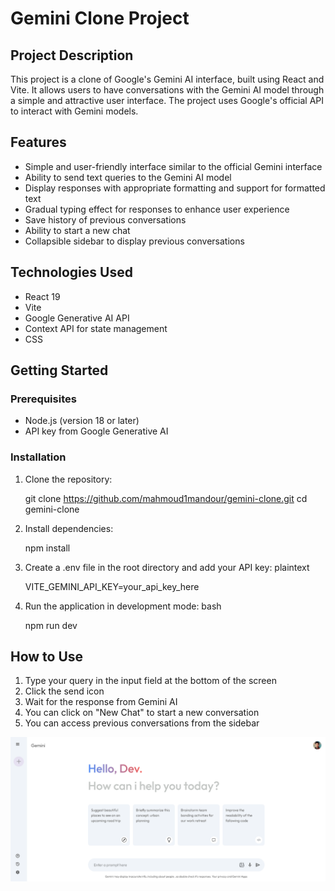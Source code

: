 # Gemini Clone Project

## Project Description

This project is a clone of Google's Gemini AI interface, built using React and Vite. It allows users to have conversations with the Gemini AI model through a simple and attractive user interface. The project uses Google's official API to interact with Gemini models.

## Features

- Simple and user-friendly interface similar to the official Gemini interface
- Ability to send text queries to the Gemini AI model
- Display responses with appropriate formatting and support for formatted text
- Gradual typing effect for responses to enhance user experience
- Save history of previous conversations
- Ability to start a new chat
- Collapsible sidebar to display previous conversations

## Technologies Used

- React 19
- Vite
- Google Generative AI API
- Context API for state management
- CSS

## Getting Started

### Prerequisites

- Node.js (version 18 or later)
- API key from Google Generative AI

### Installation

1. Clone the repository:

   git clone https://github.com/mahmoud1mandour/gemini-clone.git
   cd gemini-clone

2. Install dependencies:

   npm install

3. Create a .env file in the root directory and add your API key:
   plaintext

   VITE_GEMINI_API_KEY=your_api_key_here

4. Run the application in development mode:
   bash

   npm run dev

## How to Use

1. Type your query in the input field at the bottom of the screen
2. Click the send icon
3. Wait for the response from Gemini AI
4. You can click on "New Chat" to start a new conversation
5. You can access previous conversations from the sidebar

![App Screenshot](./public/Images/Screenshot.png)
